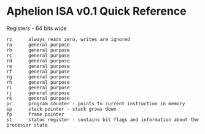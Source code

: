 # Aphelion ISA v0.1 Quick Reference

Registers - 64 bits wide

    rz      always reads zero, writes are ignored
    ra      general purpose
    rb      general purpose
    rc      general purpose
    rd      general purpose
    re      general purpose
    rf      general purpose
    rg      general purpose
    rh      general purpose
    ri      general purpose
    rj      general purpose
    rk      general purpose
    pc      program counter - points to current instruction in memory
    sp      stack pointer - stack grows down
    fp      frame pointer
    st      status register - contains bit flags and information about the processor state

